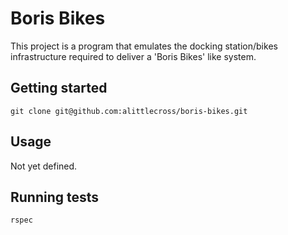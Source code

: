 # Boris Bikes

This project is a program that emulates the docking station/bikes infrastructure required to deliver a 'Boris Bikes' like system.

## Getting started

`git clone git@github.com:alittlecross/boris-bikes.git`

## Usage

Not yet defined.

## Running tests

`rspec`
